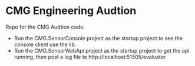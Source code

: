 # CMG Engineering Audtion

Repo for the CMG Audtion code.

* Run the CMG.SensorConsole project as the startup project to see the console client use the lib.
* Run the CMG.SensorWebApi project as the startup project to get the api running, then post a log file to http://localhost:51505/evaluator
